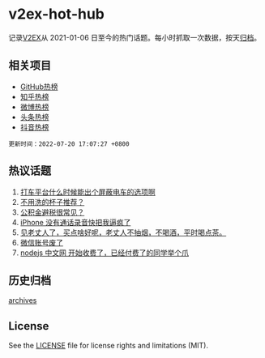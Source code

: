 # v2ex-hot-hub

 记录[V2EX](https://www.v2ex.com/)从 2021-01-06 日至今的热门话题。每小时抓取一次数据，按天[归档](archives)。
 
 ## 相关项目

- [GitHub热榜](https://github.com/lonnyzhang423/github-hot-hub)
- [知乎热榜](https://github.com/lonnyzhang423/zhihu-hot-hub)
- [微博热榜](https://github.com/lonnyzhang423/weibo-hot-hub)
- [头条热榜](https://github.com/lonnyzhang423/toutiao-hot-hub)
- [抖音热榜](https://github.com/lonnyzhang423/douyin-hot-hub)


 `更新时间：2022-07-20 17:07:27 +0800`

## 热议话题

1. [打车平台什么时候能出个屏蔽电车的选项啊](https://www.v2ex.com/t/867339)
1. [不用洗的杯子推荐？](https://www.v2ex.com/t/867388)
1. [公积金避税很常见？](https://www.v2ex.com/t/867510)
1. [iPhone 没有通话录音快把我逼疯了](https://www.v2ex.com/t/867435)
1. [见老丈人了，买点啥好呢，老丈人不抽烟，不喝酒，平时喝点茶。](https://www.v2ex.com/t/867393)
1. [微信账号废了](https://www.v2ex.com/t/867428)
1. [nodejs 中文网 开始收费了，已经付费了的同学举个爪](https://www.v2ex.com/t/867461)

## 历史归档

[archives](archives)

## License

See the [LICENSE](LICENSE) file for license rights and limitations (MIT).
